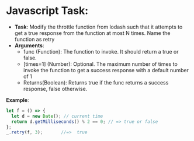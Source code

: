 # Javascript Task:
- __Task__: Modify the throttle function from lodash such that it attempts to get a true response from the function at most N times. Name the function as retry
- __Arguments__:
   - func (Function): The function to invoke. It should return a true or false.
   - [times=1] (Number): Optional.
               The maximum number of times to invoke the function to get a success response with a default number of 1
   - Returns(Boolean): Returns true if the func returns a success response, false otherwise.

__Example__:
```js
let f = () => {
  let d = new Date(); // current time
  return d.getMilliseconds() % 2 == 0; // => true or false
};
_.retry(f, 3);       //=>  true
```
